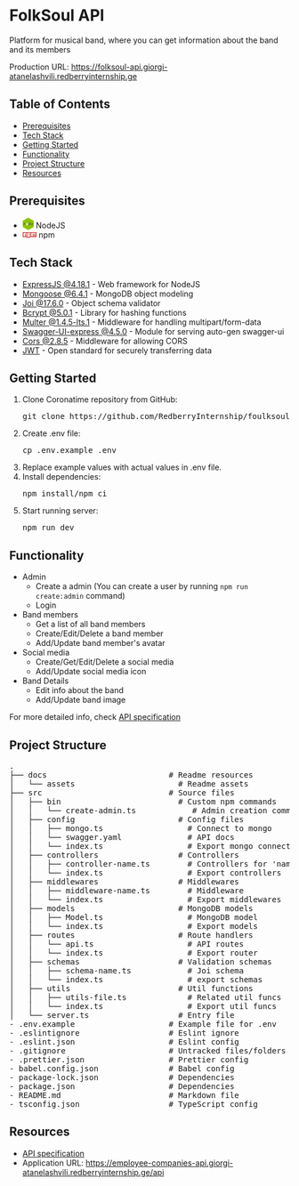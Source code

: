 <h1>FolkSoul API</h1>
<p>Platform for musical band, where you can get information about the band and its members</p>
<p>Production URL: <a href="https://folksoul-api.giorgi-atanelashvili.redberryinternship.ge" target="_blank">https://folksoul-api.giorgi-atanelashvili.redberryinternship.ge</a></p>

<section>
<h2>Table of Contents</h2>
<ul>
    <li><a href="#prerequisites">Prerequisites</a></li>
    <li><a href="#tech-stack">Tech Stack</a></li>
    <li><a href="#getting-started">Getting Started</a></li>
    <li><a href=#functionality>Functionality</a></li>
    <li><a href="#project-structure">Project Structure</a></li>
    <li><a href="#resources">Resources</a></li>
</ul>
</section>

<section id="prerequisites">
    <h2>Prerequisites</h2>
    <ul>
        <li><img src="docs/assets/node.png" style="vertical-align:bottom;width:20px;"> NodeJS</li>
        <li><img src="docs/assets/npm.png" style="width:25px;"> npm</li>
    </ul>
</section>

<section id="tech-stack">
    <h2>Tech Stack</h2>
    <ul>
        <li><a href="https://expressjs.com/" target="_blank">ExpressJS @4.18.1</a> - Web framework for NodeJS</li>
        <li><a href="https://mongoosejs.com/" target="_blank">Mongoose @6.4.1</a> - MongoDB object modeling</li>
        <li><a href="https://mongoosejs.com/" target="_blank">Joi @17.6.0</a> - Object schema validator</li>
        <li><a href="https://www.npmjs.com/package/bcrypt" target="_blank">Bcrypt @5.0.1</a> - Library for hashing functions</li>
        <li><a href="https://www.npmjs.com/package/multer" target="_blank">Multer @1.4.5-lts.1</a> - Middleware for handling multipart/form-data
        <li><a href="https://www.npmjs.com/package/swagger-ui-express" target="_blank">Swagger-UI-express @4.5.0</a> - Module for serving auto-gen swagger-ui
        <li><a href="https://www.npmjs.com/package/cors" target="_blank">Cors @2.8.5</a> - Middleware for allowing CORS
        <li><a href="https://jwt.io/" target="_blank">JWT</a> - Open standard for securely transferring data</li>
    </ul>
</section>

<section id="getting-started">
    <h2>Getting Started</h2>
    <ol>
        <li>Clone Coronatime repository from GitHub:</li>
        <pre>git clone https://github.com/RedberryInternship/foulksoul-api-GioAtanelishvili.git</pre>
        <li>Create .env file:</li>
        <pre>cp .env.example .env</pre>
        <li>Replace example values with actual values in .env file.</li>
        <li>Install dependencies:</li>
        <pre>npm install/npm ci</pre>
        <li>Start running server:</li>
        <pre>npm run dev</pre>
    </ol>
</section>

<section id="functionality">
    <h2>Functionality</h2>
    <ul>
        <li>Admin
            <ul>
                <li>Create a admin (You can create a user by running <code>npm run create:admin</code> command)</li>
                <li>Login</li>
            </ul>
        </li>
        <li>Band members
            <ul>
                <li>Get a list of all band members</li>
                <li>Create/Edit/Delete a band member</li>
                <li>Add/Update band member's avatar</li>
            </ul>
        </li>
        <li>Social media
            <ul>
                <li>Create/Get/Edit/Delete a social media</li>
                <li>Add/Update social media icon</li>
            </ul>
        </li>
        <li>Band Details
            <ul>
                <li>Edit info about the band</li>
                <li>Add/Update band image</li>
            </ul>
        </li>
    </ul>
    For more detailed info, check <a href="https://folksoul-api.giorgi-atanelashvili.redberryinternship.ge/api-docs" target="_blank">API specification</a>
<section>

<section id="project-structure">
    <h2>Project Structure</h2>
    <pre>
.
├── docs                          # Readme resources
│   └── assets                      # Readme assets
├── src                           # Source files
│   ├── bin                         # Custom npm commands
│   │   └── create-admin.ts            # Admin creation command
│   ├── config                      # Config files
│   │   ├── mongo.ts                  # Connect to mongo     
│   │   └── swagger.yaml              # API docs
│   │   └── index.ts                  # Export mongo connect func
│   ├── controllers                 # Controllers
│   │   ├── controller-name.ts        # Controllers for 'name' route
│   │   └── index.ts                  # Export controllers
│   ├── middlewares                 # Middlewares
│   │   ├── middleware-name.ts        # Middleware
│   │   └── index.ts                  # Export middlewares
│   ├── models                      # MongoDB models
│   │   ├── Model.ts                  # MongoDB model
│   │   └── index.ts                  # Export models
│   ├── routes                      # Route handlers
│   │   └── api.ts                    # API routes
│   │   └── index.ts                  # Export router
│   ├── schemas                     # Validation schemas
│   │   ├── schema-name.ts            # Joi schema
│   │   └── index.ts                  # export schemas
│   ├── utils                       # Util functions
│   │   ├── utils-file.ts             # Related util funcs
│   │   └── index.ts                  # Export util funcs
│   └── server.ts                   # Entry file
- .env.example                    # Example file for .env
- .eslintignore                   # Eslint ignore
- .eslint.json                    # Eslint config
- .gitignore                      # Untracked files/folders
- .prettier.json                  # Prettier config
- babel.config.json               # Babel config
- package-lock.json               # Dependencies
- package.json                    # Dependencies
- README.md                       # Markdown file
- tsconfig.json                   # TypeScript config</pre>
</section>

<section id="resources">
    <h2>Resources</h2>
    <ul>
        <li><a href="https://folksoul-api.giorgi-atanelashvili.redberryinternship.ge/api-docs" target="_blank">API specification</a>
        <li>Application URL: <a href="https://folksoul-api.giorgi-atanelashvili.redberryinternship.ge" target="_blank">https://employee-companies-api.giorgi-atanelashvili.redberryinternship.ge/api</a></li>
    </ul>
</section>
